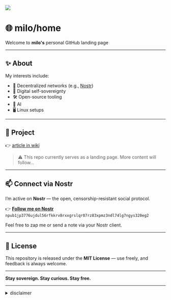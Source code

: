 <img src="picture/IMG_0674.jpeg" /> <br />

# 🌐 milo/home

Welcome to **milo's** personal GitHub landing page

---

## ✨ About

My interests include:

- 📡 Decentralized networks (e.g., [Nostr](https://nostr.com))
- 🔐 Digital self-sovereignty
- 🛠️ Open-source tooling
- 🧠 AI
- 🖥️ Linux setups

---

## 📌 Project
👉 [article in wiki](https://github.com/avren-tech/home/wiki) 

> ⚠️ This repo currently serves as a landing page. More content will follow…

---

## 📫 Connect via Nostr

I’m active on **Nostr** — the open, censorship-resistant social protocol.

👉 **[Follow me on Nostr](https://primal.net/p/npub1jp3776ujdul56rfkkrv8rxxgrslqr07rz83xpmz3ndl74lg7ngys320eg2)**  
`npub1jp3776ujdul56rfkkrv8rxxgrslqr07rz83xpmz3ndl74lg7ngys320eg2`

Feel free to zap me or send a note via your Nostr client.

---

## 📃 License

This repository is released under the **MIT License** — use freely, and feedback is always welcome.

---

**Stay sovereign. Stay curious. Stay free.**

---

<details>
<summary>disclaimer</summary>
This content was created by the author based on independent research and reflects the author's current understanding at the time of writing.
While every effort has been made to ensure the information is accurate and up-to-date, no guarantee is given regarding its correctness, completeness, or applicability to specific situations.
This material is intended for informational purposes only and should not be considered as professional advice. Users are encouraged to verify critical information through additional sources before relying on it for decision-making. Neither the author nor the organization assumes any liability for errors, omissions, or potential consequences arising from the use of this content.
</details>



